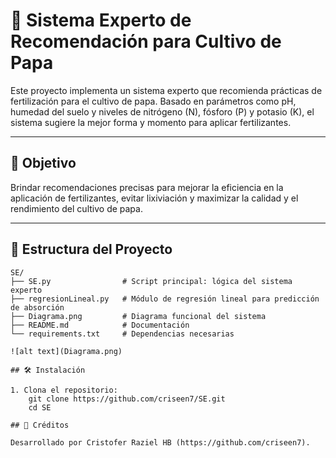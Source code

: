 # 🌱 Sistema Experto de Recomendación para Cultivo de Papa

Este proyecto implementa un sistema experto que recomienda prácticas de fertilización para el cultivo de papa. Basado en parámetros como pH, humedad del suelo y niveles de nitrógeno (N), fósforo (P) y potasio (K), el sistema sugiere la mejor forma y momento para aplicar fertilizantes.

---

## 🧠 Objetivo

Brindar recomendaciones precisas para mejorar la eficiencia en la aplicación de fertilizantes, evitar lixiviación y maximizar la calidad y el rendimiento del cultivo de papa.

---

## 📁 Estructura del Proyecto

```plaintext
SE/
├── SE.py                # Script principal: lógica del sistema experto
├── regresionLineal.py   # Módulo de regresión lineal para predicción de absorción
├── Diagrama.png         # Diagrama funcional del sistema
├── README.md            # Documentación
└── requirements.txt     # Dependencias necesarias

![alt text](Diagrama.png)

## 🛠️ Instalación

1. Clona el repositorio:
    git clone https://github.com/criseen7/SE.git
    cd SE

## 👥 Créditos

Desarrollado por Cristofer Raziel HB (https://github.com/criseen7).
